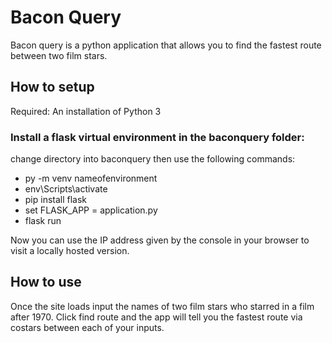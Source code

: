 # Bacon Query

Bacon query is a python application that allows you to find the fastest route between two film stars.


## How to setup

Required:
An installation of Python 3


### Install a flask virtual environment in the baconquery folder:

change directory into baconquery
then use the following commands:

* py  -m venv nameofenvironment
* env\Scripts\activate
* pip install flask
* set FLASK_APP = application.py
* flask run

Now you can use the IP address given by the console in your browser to visit a locally hosted version.


## How to use

Once the site loads input the names of two film stars who starred in a film after 1970.
Click find route and the app will tell you the fastest route via costars between each of your inputs.
